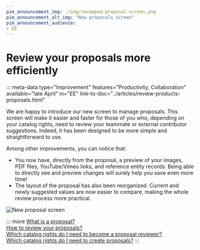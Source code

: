 ```yaml
---
pim_announcement_img: ./img/revamped-proposal-screen.png
pim_announcement_alt_img: "New proposals screen"
pim_announcement_audience:
- EE
---
```


# Review your proposals more efficiently
::: meta-data type="Improvement" features="Productivity, Collaboration" available="late April" in="EE" link-to-doc="../articles/review-products-proposals.html"

We are happy to introduce our new screen to manage proposals. This screen will make it easier and faster for those of you who, depending on your catalog rights, need to review your teammate or external contributor suggestions. Indeed, it has been designed to be more simple and straightforward to use.

Among other improvements, you can notice that:
- You now have, directly from the proposal, a preview of your images, PDF files, YouTube/Vimeo links, and reference entity records. Being able to directly see and preview changes will surely help you save even more time!
- The layout of the proposal has also been reorganized. Current and newly suggested values are now easier to compare, making the whole review process more practical.

![New proposal screen](../img/revamped-proposal-screen.png)

::: more
[What is a proposal?](../articles/proposals-workflow.html)  
[How to review your proposals?](../articles/review-products-proposals.html)  
[Which catalog rights do I need to become a proposal reviewer?](../articles/access-rights-on-products.html#the-owner-right)  
[Which catalog rights do I need to create proposals?](../articles/access-rights-on-products.html#the-edition-right-2)
:::
